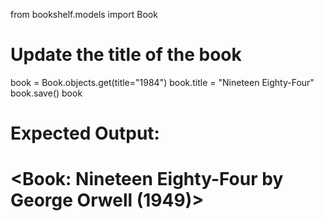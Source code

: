from bookshelf.models import Book

# Update the title of the book
book = Book.objects.get(title="1984")
book.title = "Nineteen Eighty-Four"
book.save()
book

# Expected Output:
# <Book: Nineteen Eighty-Four by George Orwell (1949)> 
